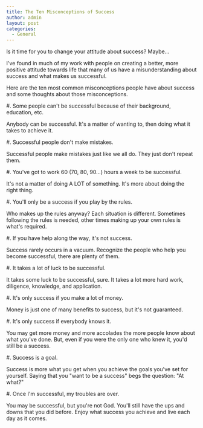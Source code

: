 ```yaml
---
title: The Ten Misconceptions of Success
author: admin
layout: post
categories:
  - General
---
```

Is it time for you to change your attitude about success? Maybe...

I've found in much of my work with people on creating a better, more positive attitude towards life that many of us have a misunderstanding about success and what makes us successful. 

Here are the ten most common misconceptions people have about success and some thoughts about those misconceptions. 

#. Some people can't be successful because of their background, education, etc. 

Anybody can be successful. It's a matter of wanting to, then doing what it takes to achieve it.

#. Successful people don't make mistakes. 

Successful people make mistakes just like we all do. They just don't repeat them.

#. You've got to work 60 (70, 80, 90...) hours a week to be successful. 

It's not a matter of doing A LOT of something. It's more about doing the right thing.

#. You'll only be a success if you play by the rules. 

Who makes up the rules anyway? Each situation is different. Sometimes following the rules is needed, other times making up your own rules is what's required.

#. If you have help along the way, it's not success. 

Success rarely occurs in a vacuum. Recognize the people who help you become successful, there are plenty of them.

#. It takes a lot of luck to be successful. 

It takes some luck to be successful, sure. It takes a lot more hard work, diligence, knowledge, and application. 

#. It's only success if you make a lot of money. 

Money is just one of many benefits to success, but it's not guaranteed. 

#. It's only success if everybody knows it. 

You may get more money and more accolades the more people know about what you've done. But, even if you were the only one who knew it, you'd still be a success. 

#. Success is a goal. 

Success is more what you get when you achieve the goals you've set for yourself. Saying that you "want to be a success" begs the question: "At what?"

#. Once I'm successful, my troubles are over. 

You may be successful, but you're not God. You'll still have the ups and downs that you did before. Enjoy what success you achieve and live each day as it comes.
